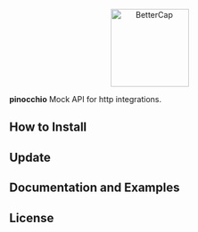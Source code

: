 
<p align="center">
  <img alt="BetterCap" src="http://webcreationsbyjumpy.com/comics/comics_graphics/pinocchio/images/pinocchio009.gif" height="140" />
</p>

**pinocchio** Mock API for http integrations.

## How to Install

## Update


## Documentation and Examples

## License


